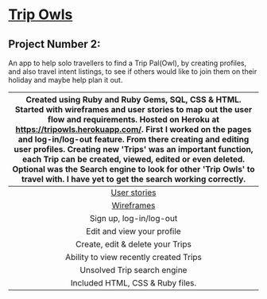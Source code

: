 
# [Trip Owls](https://tripowls.herokuapp.com/)
## Project Number 2:

An app to help solo travellers to find a Trip Pal(Owl), by creating profiles, and also travel intent listings, to see if others would like to join them on their holiday and maybe help plan it out.

| Created using Ruby and Ruby Gems, SQL, CSS & HTML. Started with wireframes and user stories to map out the user flow and requirements. Hosted on Heroku at https://tripowls.herokuapp.com/. First I worked on the pages and log-in/log-out feature. From there creating and editing user profiles. Creating new 'Trips' was an important function, each Trip can be created, viewed, edited or even deleted. Optional was the Search engine to look for other 'Trip Owls' to travel with. I have yet to get the search working correctly. |
| :------------------------------------:|
| [User stories](https://) |
| [Wireframes](https://) |
| Sign up, log-in/log-out |
| Edit and view your profile |
| Create, edit & delete your Trips |
| Ability to view recently created Trips|
| Unsolved Trip search engine |
| Included HTML, CSS & Ruby files. |
